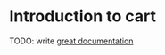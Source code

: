 # Introduction to cart

TODO: write [great documentation](http://jacobian.org/writing/what-to-write/)
